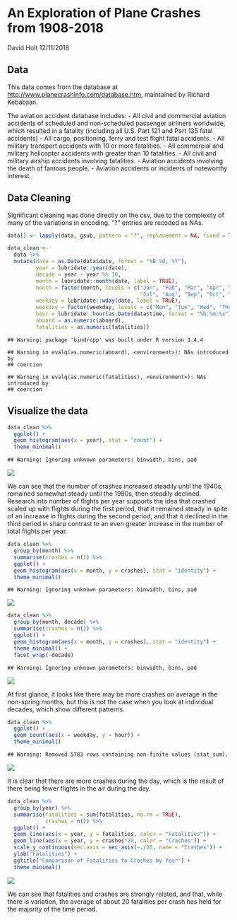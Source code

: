 An Exploration of Plane Crashes from 1908-2018
================
David Holt
12/11/2018

Data
----

This data comes from the database at <http://www.planecrashinfo.com/database.htm>, maintained by Richard Kebabjian.

The aviation accident database includes: - All civil and commercial aviation accidents of scheduled and non-scheduled passenger airliners worldwide, which resulted in a fatality (including all U.S. Part 121 and Part 135 fatal accidents) - All cargo, positioning, ferry and test flight fatal accidents. - All military transport accidents with 10 or more fatalities. - All commercial and military helicopter accidents with greater than 10 fatalities. - All civil and military airship accidents involving fatalities. - Aviation accidents involving the death of famous people. - Aviation accidents or incidents of noteworthy interest.

Data Cleaning
-------------

Significant cleaning was done directly on the csv, due to the complexity of many of the variations in encoding. "?" entries are recoded as NAs.

``` r
data[] <- lapply(data, gsub, pattern = "?", replacement = NA, fixed = TRUE)

data_clean <-
  data %>%
  mutate(date = as.Date(data$date, format = "%B %d, %Y"),
         year = lubridate::year(date),
         decade = year - year %% 10,
         month = lubridate::month(date, label = TRUE),
         month = factor(month, levels = c("Jan", "Feb", "Mar", "Apr", "May", "Jun",
                                          "Jul", "Aug", "Sep", "Oct", "Nov", "Dec")),
         weekday = lubridate::wday(date, label = TRUE),
         weekday = factor(weekday, levels = c("Mon", "Tue", "Wed", "Thu", "Fri", "Sat", "Sun")),
         hour = lubridate::hour(as.Date(data$time, format = "%h:%m:%s")),
         aboard = as.numeric(aboard),
         fatalities = as.numeric(fatalities))
```

    ## Warning: package 'bindrcpp' was built under R version 3.4.4

    ## Warning in evalq(as.numeric(aboard), <environment>): NAs introduced by
    ## coercion

    ## Warning in evalq(as.numeric(fatalities), <environment>): NAs introduced by
    ## coercion

Visualize the data
------------------

``` r
data_clean %>%
  ggplot() +
  geom_histogram(aes(x = year), stat = "count") +
  theme_minimal()
```

    ## Warning: Ignoring unknown parameters: binwidth, bins, pad

![](Report_files/figure-markdown_github/unnamed-chunk-2-1.png)

We can see that the number of crashes increased steadily until the 1940s, remained somewhat steady until the 1990s, then steadily declined. Research into number of flights per year supports the idea that crashed scaled up with flights during the first period, that it remained steady in spite of an increase in flights during the second period, and that it declined in the third period in sharp contrast to an even greater increase in the number of total flights per year.

``` r
data_clean %>%
  group_by(month) %>%
  summarise(crashes = n()) %>%
  ggplot() +
  geom_histogram(aes(x = month, y = crashes), stat = "identity") +
  theme_minimal()
```

    ## Warning: Ignoring unknown parameters: binwidth, bins, pad

![](Report_files/figure-markdown_github/unnamed-chunk-3-1.png)

``` r
data_clean %>%
  group_by(month, decade) %>%
  summarise(crashes = n()) %>%
  ggplot() +
  geom_histogram(aes(x = month, y = crashes), stat = "identity") +
  theme_minimal() +
  facet_wrap(~decade)
```

    ## Warning: Ignoring unknown parameters: binwidth, bins, pad

![](Report_files/figure-markdown_github/unnamed-chunk-3-2.png)

At first glance, it looks like there may be more crashes on average in the non-spring months, but this is not the case when you look at individual decades, which show different patterns.

``` r
data_clean %>%
  ggplot() +
  geom_count(aes(x = weekday, y = hour)) +
  theme_minimal()
```

    ## Warning: Removed 5783 rows containing non-finite values (stat_sum).

![](Report_files/figure-markdown_github/unnamed-chunk-4-1.png)

It is clear that there are more crashes during the day, which is the result of there being fewer flights in the air during the day.

``` r
data_clean %>%
  group_by(year) %>%
  summarise(fatalities = sum(fatalities, na.rm = TRUE),
            crashes = n()) %>%
  ggplot() +
  geom_line(aes(x = year, y = fatalities, color = "Fatalities")) +
  geom_line(aes(x = year, y = crashes*20, color = "Crashes")) +
  scale_y_continuous(sec.axis = sec_axis(~./20, name = "Crashes")) +
  ylab("Fatalities") +
  ggtitle("Comparison of Fatalities to Crashes by Year") +
  theme_minimal()
```

![](Report_files/figure-markdown_github/unnamed-chunk-5-1.png)

We can see that fatalities and crashes are strongly related, and that, while there is variation, the average of about 20 fatalities per crash has held for the majority of the time period.

